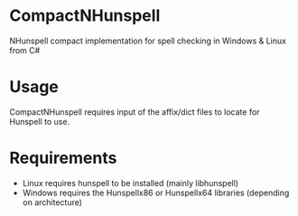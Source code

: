 CompactNHunspell
================
NHunspell compact implementation for spell checking in Windows &amp; Linux from C#

Usage
=====
CompactNHunspell requires input of the affix/dict files to locate for Hunspell to use.

Requirements
============
* Linux requires hunspell to be installed (mainly libhunspell)
* Windows requires the Hunspellx86 or Hunspellx64 libraries (depending on architecture)
